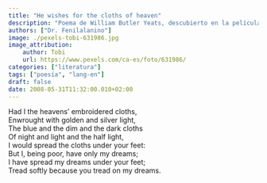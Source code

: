```yaml
---
title: "He wishes for the cloths of heaven"
description: "Poema de William Butler Yeats, descubierto en la película Equilibrium."
authors: ["Dr. Fenilalanino"]
image: ./pexels-tobi-631986.jpg
image_attribution:
    author: Tobi
    url: https://www.pexels.com/ca-es/foto/631986/
categories: ["literatura"]
tags: ["poesía", "lang-en"]
draft: false
date: 2008-05-31T11:32:00.010+02:00
---
```


Had I the heavens’ embroidered cloths,\
Enwrought with golden and silver light,\
The blue and the dim and the dark cloths\
Of night and light and the half light,\
I would spread the cloths under your feet:\
But I, being poor, have only my dreams;\
I have spread my dreams under your feet;\
Tread softly because you tread on my dreams.
